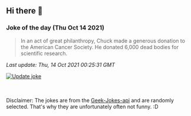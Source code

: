 ## Hi there 👋

### Joke of the day (Thu Oct 14 2021)
<!-- joke -->
>In an act of great philanthropy, Chuck made a generous donation to the American Cancer Society. He donated 6,000 dead bodies for scientific research.
<!-- /joke -->

*Last update: Thu, 14 Oct 2021 00:25:31 GMT*

[![Update joke](https://github.com/nclskfm/nclskfm/actions/workflows/joke.yml/badge.svg)](https://github.com/nclskfm/nclskfm/actions/workflows/joke.yml)

<br><br>
Disclaimer: The jokes are from the [Geek-Jokes-api](https://github.com/sameerkumar18/geek-joke-api) and are randomly selected. That's why they are unfortunately often not funny. :D
